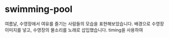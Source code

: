 swimming-pool
=============

여름날, 수영장에서 여유를 즐기는 사람들의 모습을 표현해보았습니다.
배경으로 수영장이미지를 넣고, 수영장의 물소리를 노래로 삽입했습니다.
timing을 사용하여 
